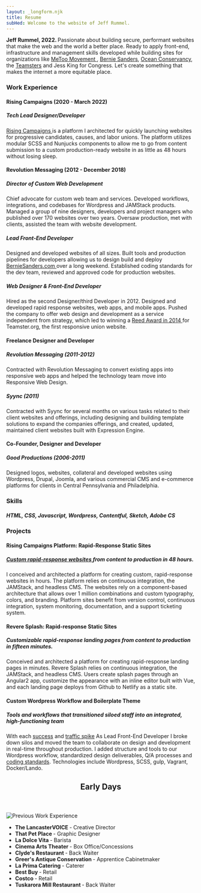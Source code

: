 ```yaml
---
layout: _longform.njk
title: Resume
subHed: Welcome to the website of Jeff Rummel.
---
```


<aside class="long__body--led">
  <p> <strong>Jeff Rummel, 2022. </strong>Passionate about building secure, performant websites that make the web and the world a better place. Ready to apply front-end, infrastructure and management skills developed while building sites for organizations like  <a href="https://metoomvmt.org/" rel="noreferrer prefetch" target="_blank">MeToo Movement </a>, <a href="https://revolutionmessaging.com/cases/bernie-2016/" rel="noreferrer prefetch" target="_blank">Bernie Sanders</a>, <a href="https://oceanconservancy.org" rel="noreferrer prefetch" target="_blank">Ocean Conservancy</a>, the  <a href="https://teamster.org" rel="noreferrer prefetch" target="_blank">Teamsters</a> and Jess King for Congress. Let's create something that makes the internet a more equitable place.</p>
</aside>

### Work Experience
<article class="long__body--copy" id="experience">

#### Rising Campaigns (2020 - March 2022)
##### Tech Lead Designer/Developer

<a href="//risingcampaigns.com" rel="noreferrer prefetch" target="_blank">Rising Campaigns </a>is a platform I architected for quickly launching websites for progressive candidates, causes, and labor unions. The platform utilizes modular SCSS and Nunjucks components to allow me to go from content submission to a custom production-ready website in as little as 48 hours without losing sleep.</p>
#### Revolution Messaging (2012 - December 2018)
##### Director of Custom Web Development

Chief advocate for custom web team and services. Developed workflows, integrations, and codebases for Wordpress and JAMStack products. Managed a group of nine designers, developers and project managers who published over 170 websites over two years. Oversaw production, met with clients, assisted the team with website development.</p>
##### Lead Front-End Developer

Designed and developed websites of all sizes. Built tools and production pipelines for developers allowing us to design build and deploy <a href="https://berniesanders.com" rel="noreferrer prefetch" target="_blank">BernieSanders.com </a>over a long weekend. Established coding standards for the dev team, reviewed and approved code for production websites.</p>
##### Web Designer &amp; Front-End Developer

Hired as the second Designer/third Developer in 2012. Designed and developed rapid response websites, web apps, and mobile apps. Pushed the company to offer web design and development as a service independent from strategy, which led to winning a <a href="https://www.campaignsandelections.com/campaign-insider/2014-reed-award-winners" rel="noreferrer prefetch" target="_blank">Reed Award in 2014 </a>for Teamster.org, the first responsive union website.</p>

#### Freelance Designer and Developer
##### Revolution Messaging (2011-2012)

Contracted with Revolution Messaging to convert existing apps into responsive web apps and helped the technology team move into Responsive Web Design.</p>

##### Syync (2011)

Contracted with Syync for several months on various tasks related to their client websites and offerings, including designing and building template solutions to expand the companies offerings, and created, updated, maintained client websites built with Expression Engine.</p>
#### Co-Founder, Designer and Developer
##### Good Productions (2006-2011)

Designed logos, websites, collateral and developed websites using Wordpress, Drupal, Joomla, and various commercial CMS and e-commerce platforms for clients in Central Pennsylvania and Philadelphia. </p>

</article>
<article class="long__body--copy" id="experience">

### Skills

##### HTML, CSS, Javascript, Wordpress, Contentful, Sketch, Adobe CS

</article>
<article class="long__body--copy" id="experience">

### Projects
#### Rising Campaigns Platform: Rapid-Response Static Sites
#####  <a href="https://risingcampaigns.com/" rel="noreferrer prefetch" target="_blank">Custom rapid-response websites </a>from content to production in 48 hours.

I conceived and architected a platform for creating custom, rapid-response websites in hours. The platform relies on continuous integration, the JAMStack, and headless CMS. The websites rely on a component-based architecture that allows over 1 million combinations and custom typography, colors, and branding. Platform sites benefit from version control, continuous integration, system monitoring, documentation, and a support ticketing system.  </p>

#### Revere Splash: Rapid-response Static Sites
##### Customizable rapid-response landing pages from content to production in fifteen minutes. 

Conceived and architected a platform for creating rapid-response landing pages in minutes. Revere Splash relies on continuous integration, the JAMStack, and headless CMS. Users create splash pages through an Angular2 app, customize the appearance with an inline editor built with Vue, and each landing page deploys from Github to Netlify as a static site. </p>

#### Custom Wordpress Workflow and Boilerplate Theme
##### Tools and workflows that transitioned siloed staff into an integrated, high-functioning team

With each <a href="https://youtu.be/aZiukBJ_a7U?t=12" target="_blank">success</a> and <a href="https://thehill.com/policy/technology/273623-candidates-debate-fallback-go-to-my-website" rel="prefetch" target="_blank">traffic spike</a> As Lead Front-End Developer I broke down silos and moved the team to collaborate on design and development in real-time throughout production. I added structure and tools to our Wordpress workflow, standardized design deliverables, Q/A processes and <a href="https://mbeu.jeffrummel.com/" rel="prefetch" target="_blank">coding standards</a>. Technologies include Wordpress, SCSS, gulp, Vagrant, Docker/Lando.</p>
</article>
</section>
<section class="long__body--body nex" id="early-days">
  <header class="nex__hed">
    <h2>Early Days</h2>
  </header><img class="nex__grfx" src="//media.giphy.com/media/pPzr0mInPyS7S/giphy.gif" alt="Previous Work Experience"/>
  <ul class="nex__list">
    <li class="nex__list--item"><strong>The LancasterVOICE </strong>- Creative Director</li>
    <li class="nex__list--item"><strong>That Pet Place </strong>- Graphic Designer</li>
    <li class="nex__list--item"><strong>La Dolce Vita </strong>- Barista</li>
    <li class="nex__list--item"><strong>Cinema Arts Theater </strong>- Box Office/Concessions</li>
    <li class="nex__list--item"><strong>Clyde's Restaurant </strong>- Back Waiter</li>
    <li class="nex__list--item"><strong>Greer's Antique Conservation </strong>- Apprentice Cabinetmaker</li>
    <li class="nex__list--item"><strong>La Prima Catering </strong>- Caterer</li>
    <li class="nex__list--item"><strong>Best Buy </strong>- Retail</li>
    <li class="nex__list--item"><strong>Costco </strong>- Retail</li>
    <li class="nex__list--item"><strong>Tuskarora Mill Restaurant </strong>- Back Waiter</li>
  </ul>
</section>